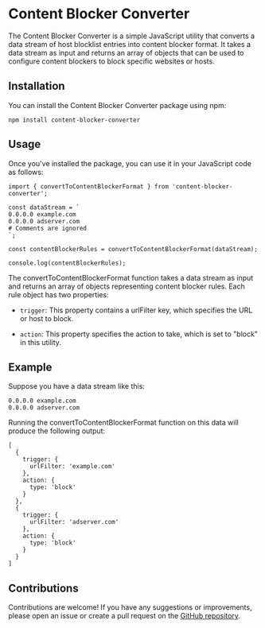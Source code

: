 # Content Blocker Converter

The Content Blocker Converter is a simple JavaScript utility that converts a data stream of host blocklist entries into content blocker format. It takes a data stream as input and returns an array of objects that can be used to configure content blockers to block specific websites or hosts.

## Installation

You can install the Content Blocker Converter package using npm:

```
npm install content-blocker-converter
```

## Usage

Once you've installed the package, you can use it in your JavaScript code as follows:

```
import { convertToContentBlockerFormat } from 'content-blocker-converter';

const dataStream = `
0.0.0.0 example.com
0.0.0.0 adserver.com
# Comments are ignored
`;

const contentBlockerRules = convertToContentBlockerFormat(dataStream);

console.log(contentBlockerRules);
```

The convertToContentBlockerFormat function takes a data stream as input and returns an array of objects representing content blocker rules. Each rule object has two properties:

- `trigger`: This property contains a urlFilter key, which specifies the URL or host to block.

- `action`: This property specifies the action to take, which is set to "block" in this utility.

## Example

Suppose you have a data stream like this:

```
0.0.0.0 example.com
0.0.0.0 adserver.com
```

Running the convertToContentBlockerFormat function on this data will produce the following output:

```
[
  {
    trigger: {
      urlFilter: 'example.com'
    },
    action: {
      type: 'block'
    }
  },
  {
    trigger: {
      urlFilter: 'adserver.com'
    },
    action: {
      type: 'block'
    }
  }
]
```

## Contributions

Contributions are welcome! If you have any suggestions or improvements, please open an issue or create a pull request on the <a href="https://github.com/aayussraut/content-blocker-converter">GitHub repository</a>.
